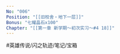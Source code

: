 ```yaml
---
No: "006"
Position: "[[旧校舍‧地下一层]]"
Bonus: "七耀晶石x100"
Chapter: "[[第一章 新学期～初次实习～#4 18]]"
---
```

#英雄传说/闪之轨迹/笔记/宝箱